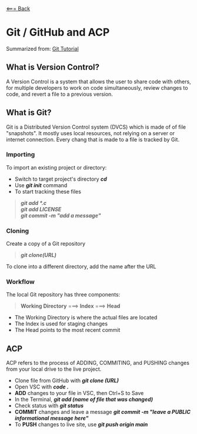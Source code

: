 [<=== Back](mnmason86.github.io/reading-notes/)

# Git / GitHub and ACP
Summarized from:
[Git Tutorial](https://blog.udemy.com/git-tutorial-a-comprehensive-guide/#1)

## What is Version Control?
A Version Control is a system that allows the user to share code with others, for multiple developers to work on code simultaneously, review changes to code, and revert a file to a previous version.

## What is Git?
Git is a Distributed Version Control system (DVCS) which is made of of file "snapshots". It mostly uses local resources, not relying on a server or internet connection. Every chang that is made to a file is tracked by Git.

### Importing
To import an existing project or directory:
- Switch to target project's directory ***cd***
- Use ***git init*** command
- To start tracking these files
> ___git add *.c___   
> ***git add LICENSE***   
>  ***git commit -m "add a message"***

### Cloning
Create a copy of a Git repository
>***git clone(URL)***

To clone into a different directory, add the name after the URL

### Workflow
The local Git repository has three components:
>**Working Directory** ===> **Index** ===> **Head**
- The Working Directory is where the actual files are located
- The Index is used for staging changes
- The Head points to the most recent commit

## ACP
ACP refers to the process of ADDING, COMMITING, and PUSHING changes from your local drive to the live project.

- Clone file from GitHub with ***git clone (URL)***
- Open VSC with ***code .***
- **ADD** changes to your file in VSC, then Ctrl+S to Save
- In the Terminal,  ***git add (name of file that was changed)*** 
- Check status with ***git status***
- **COMMIT** changes and leave a message ***git commit -m "leave a PUBLIC informational message here"***
- To **PUSH** changes to live site, use ***git push origin main***